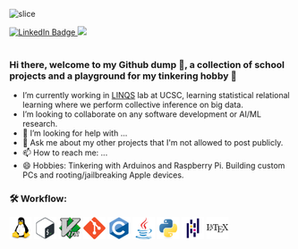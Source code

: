 ![slice](https://capsule-render.vercel.app/api?type=slice&color=00ff00&height=200&text=Thach&fontAlign=70&rotate=13&fontAlignY=25&descAlign=70.&descAlignY=44)

<div id="badges">
  <a href="https://www.linkedin.com/in/thachandrew/">
    <img src="https://img.shields.io/badge/LinkedIn-blue?style=for-the-badge&logo=linkedin&logoColor=white" alt="LinkedIn Badge"/>
  </a>
  <a href="https://engineering.ucsc.edu/people/anthach">
    <img src="https://img.shields.io/badge/UCSC-Baskin%20Engineering-yellow"/>
  </a>
</div>
<img src="https://komarev.com/ghpvc/?username=ThachAndrew&style=flat-square&color=blue" alt=""/>

### Hi there, welcome to my Github dump 💩, a collection of school projects and a playground for my tinkering hobby 🤖


- I’m currently working in [LINQS](https://linqs.soe.ucsc.edu/) lab at UCSC, learning statistical relational learning where we perform collective inference on big data.  
- I’m looking to collaborate on any software development or AI/ML research.  
- 🤔 I’m looking for help with ...
- 💬 Ask me about my other projects that I'm not allowed to post publicly.  
- 📫 How to reach me: ...
- 😄 Hobbies: Tinkering with Arduinos and Raspberry Pi.  Building custom PCs and rooting/jailbreaking Apple devices.  

### :hammer_and_wrench: Workflow:

<div>
  <img src='https://github.com/devicons/devicon/blob/master/icons/linux/linux-original.svg' width="40" height="40">
  <img src='https://github.com/devicons/devicon/blob/master/icons/bash/bash-original.svg' width="40" height="40">
  <img src='https://github.com/devicons/devicon/blob/master/icons/vim/vim-original.svg' width="40" height="40">
  <img src='https://github.com/devicons/devicon/blob/master/icons/git/git-original.svg' width="40" height="40">
  <img src='https://github.com/devicons/devicon/blob/master/icons/c/c-original.svg' width="40" height="40">
  <img src='https://github.com/devicons/devicon/blob/master/icons/java/java-original.svg' width="40" height="40">
  <img src='https://github.com/devicons/devicon/blob/master/icons/python/python-original.svg' width="40" height="40">
  <img src='https://github.com/devicons/devicon/blob/master/icons/pandas/pandas-original.svg' width="40" height="40">
  <img src='https://github.com/devicons/devicon/blob/master/icons/latex/latex-original.svg' width="40" height="40">
</div>

